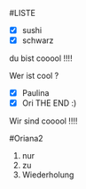 
#LISTE

- [X] sushi
- [X] schwarz

du bist cooool !!!!

Wer ist cool ?
- [X] Paulina
- [X] Ori 
 THE END :)

Wir sind cooool !!!!

#Oriana2

 1. nur
 2. zu
 3. Wiederholung